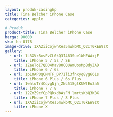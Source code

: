 ```yaml
---
layout: produk-casinghp
title: Tina Belcher iPhone Case
categories: apple

# Produk
product-title: Tina Belcher iPhone Case
harga: 90000
sku: hn-0178
image-drive: 1XA2iiCojwhXes5mwkbMC_Q2IT0kEW9zX
gallery:
  - url: 1L3XVr8xsEvCL0kQ3I463Sue1WHEWAxjF
    title: iPhone 5 / 5s / SE
  - url: 1ZaeToI7QD04Mav80CQUWmUosMpBdyZAD
    title: iPhone 6 / 6s
  - url: 1p1OAP0qCNNTF_DP7Ili3fhxyq8yg661s
    title: iPhone 6 Plus / 6s Plus
  - url: 1whluTr4CqvgNjh_ZNc51SgtKUWfEu3a5
    title: iPhone 7 / 8
  - url: 12ZmZ9cfCpPQkxdbAsFM_lmrtsKbQ3KBX
    title: iPhone 7 Plus / 8 Plus
  - url: 1XA2iiCojwhXes5mwkbMC_Q2IT0kEW9zX
    title: iPhone X
---
```

